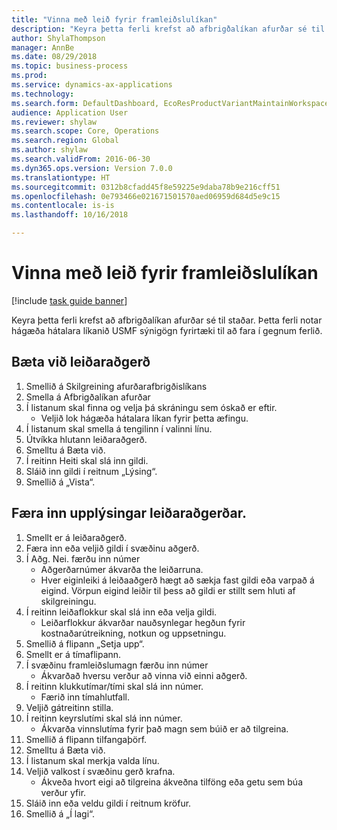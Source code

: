 ```yaml
--- 
title: "Vinna með leið fyrir framleiðslulíkan"
description: "Keyra þetta ferli krefst að afbrigðalíkan afurðar sé til staðar."
author: ShylaThompson
manager: AnnBe
ms.date: 08/29/2018
ms.topic: business-process
ms.prod: 
ms.service: dynamics-ax-applications
ms.technology: 
ms.search.form: DefaultDashboard, EcoResProductVariantMaintainWorkspace, PCProductConfigurationModelListPage, PCProductConfigurationModelDetails, PCRouteOperationDetails, WrkCtrCapabilityLookUp
audience: Application User
ms.reviewer: shylaw
ms.search.scope: Core, Operations
ms.search.region: Global
ms.author: shylaw
ms.search.validFrom: 2016-06-30
ms.dyn365.ops.version: Version 7.0.0
ms.translationtype: HT
ms.sourcegitcommit: 0312b8cfadd45f8e59225e9daba78b9e216cff51
ms.openlocfilehash: 0e793466e021671501570aed06959d684d5e9c15
ms.contentlocale: is-is
ms.lasthandoff: 10/16/2018

---
```

# <a name="maintain-route-for-a-product-model"></a>Vinna með leið fyrir framleiðslulíkan

[!include [task guide banner](../../includes/task-guide-banner.md)]

Keyra þetta ferli krefst að afbrigðalíkan afurðar sé til staðar. Þetta ferli notar hágæða hátalara líkanið USMF sýnigögn fyrirtæki til að fara í gegnum ferlið.


## <a name="add-a-route-operation"></a>Bæta við leiðaraðgerð
1. Smellið á Skilgreining afurðarafbrigðislíkans
2. Smella á Afbrigðalíkan afurðar
3. Í listanum skal finna og velja þá skráningu sem óskað er eftir.
    * Veljið lok hágæða hátalara líkan fyrir þetta æfingu.  
4. Í listanum skal smella á tengilinn í valinni línu.
5. Útvíkka hlutann leiðaraðgerð.
6. Smelltu á Bæta við.
7. Í reitinn Heiti skal slá inn gildi.
8. Sláið inn gildi í reitnum „Lýsing“.
9. Smellið á „Vista“.

## <a name="enter-route-operation-details"></a>Færa inn upplýsingar leiðaraðgerðar.
1. Smellt er á leiðaraðgerð.
2. Færa inn eða veljið gildi í svæðinu aðgerð.
3. Í Aðg. Nei. færðu inn númer
    * Aðgerðarnúmer ákvarða the leiðarruna.  
    * Hver eiginleiki á leiðaaðgerð hægt að sækja fast gildi eða varpað á eigind. Vörpun eigind leiðir til þess að gildi er stillt sem hluti af skilgreiningu.  
4. Í reitinn leiðaflokkur skal slá inn eða velja gildi.
    * Leiðarflokkur ákvarðar nauðsynlegar hegðun fyrir kostnaðarútreikning, notkun og uppsetningu.  
5. Smellið á flipann „Setja upp“.
6. Smellt er á tímaflipann.
7. Í svæðinu framleiðslumagn færðu inn númer
    * Ákvarðað hversu verður að vinna við einni aðgerð.  
8. Í reitinn klukkutímar/tími skal slá inn númer.
    * Færið inn tímahlutfall.  
9. Veljið gátreitinn stilla.
10. Í reitinn keyrslutími skal slá inn númer.
    * Ákvarða vinnslutíma fyrir það magn sem búið er að tilgreina.  
11. Smellið á flipann tilfangaþörf.
12. Smelltu á Bæta við.
13. Í listanum skal merkja valda línu.
14. Veljið valkost í svæðinu gerð krafna.
    * Ákveða hvort eigi að tilgreina ákveðna tilföng eða getu sem búa verður yfir.  
15. Sláið inn eða veldu gildi í reitnum kröfur.
16. Smellið á „Í lagi“.


